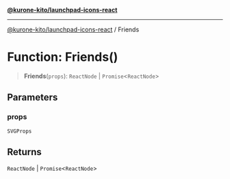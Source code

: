 [**@kurone-kito/launchpad-icons-react**](../README.md)

***

[@kurone-kito/launchpad-icons-react](../globals.md) / Friends

# Function: Friends()

> **Friends**(`props`): `ReactNode` \| `Promise`\<`ReactNode`\>

## Parameters

### props

`SVGProps`

## Returns

`ReactNode` \| `Promise`\<`ReactNode`\>
